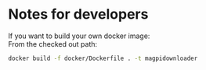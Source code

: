 # Notes for developers

If you want to build your own docker image:   
From the checked out path:
```bash 
docker build -f docker/Dockerfile . -t magpidownloader
```


